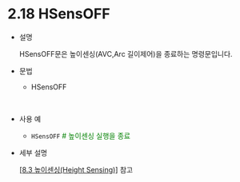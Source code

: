 ﻿# 2.18 HSensOFF

- 설명 
  
    HSensOFF문은 높이센싱(AVC,Arc 길이제어)을 종료하는 명령문입니다.


- 문법
  
    - HSensOFF
      
</br>  

- 사용 예
  
   - ```HSensOFF```   <span style="color: green"># 높이센싱 실행을 종료</span>


- 세부 설명
  
  [[8.3 높이센싱(Height Sensing)]](../8_Application_function/3_Height_sensing/README.md) 참고